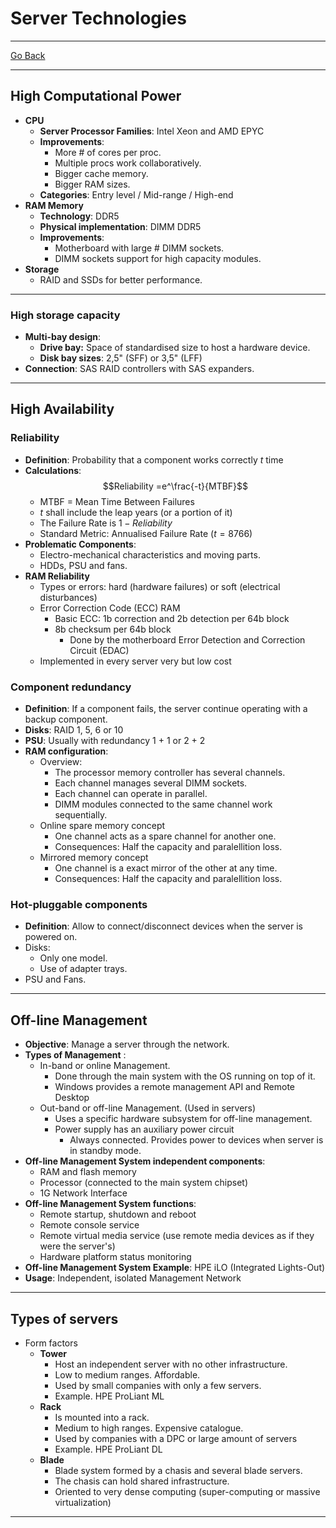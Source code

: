 # Server Technologies
---
[Go Back](../README.md)

---
## High Computational Power
- **CPU**
	- **Server Processor Families**: Intel Xeon and AMD EPYC
	- **Improvements**:
		- More # of cores per proc.
		- Multiple procs work collaboratively.
		- Bigger cache memory.
		- Bigger RAM sizes.
	- **Categories**: Entry level / Mid-range / High-end
- **RAM Memory**
	- **Technology**: DDR5
	- **Physical implementation**: DIMM DDR5
	- **Improvements**:
		- Motherboard with large # DIMM sockets.
		- DIMM sockets support for high capacity modules.
- **Storage**
	- RAID and SSDs for better performance.
---
### High storage capacity
- **Multi-bay design**:
	- **Drive bay:** Space of standardised size to host a hardware device.
	- **Disk bay sizes**: 2,5" (SFF) or 3,5" (LFF)
- **Connection**: SAS RAID controllers with SAS expanders.
---
## High Availability
### Reliability
- **Definition**: Probability that a component works correctly $t$ time
- **Calculations**:
		$$Reliability =e^\frac{-t}{MTBF}$$
	- MTBF = Mean Time Between Failures
	- $t$ shall include the leap years (or a portion of it)
	- The Failure Rate is $1 - Reliability$ 
	- Standard Metric: Annualised Failure Rate ($t = 8766$)
- **Problematic Components**:
	- Electro-mechanical characteristics and moving parts.
	- HDDs, PSU and fans.
- **RAM Reliability**
	- Types or errors: hard (hardware failures) or soft (electrical disturbances)
	- Error Correction Code (ECC) RAM
		- Basic ECC:  1b correction and 2b detection per 64b block
		- 8b checksum per 64b block
			- Done by the motherboard Error Detection and Correction Circuit (EDAC)
	- Implemented in every server very but low cost
### Component redundancy
- **Definition**: If a component fails, the server continue operating with a backup component.
- **Disks**: RAID 1, 5, 6 or 10
- **PSU**: Usually with redundancy 1 + 1 or 2 + 2
- **RAM configuration**:
	- Overview:
		- The processor memory controller has several channels.
		- Each channel manages several DIMM sockets.
		- Each channel can operate in parallel.
		- DIMM modules connected to the same channel work sequentially.
	- Online spare memory concept
		- One channel acts as a spare channel for another one.
		- Consequences: Half the capacity and paralellition loss.
	- Mirrored memory concept
		- One channel is a exact mirror of the other at any time.
		- Consequences: Half the capacity and paralellition loss.
### Hot-pluggable components
- **Definition**: Allow to connect/disconnect devices when the server is powered on.
- Disks:
	- Only one model.
	- Use of adapter trays.
- PSU and Fans.
---
## Off-line Management
- **Objective**: Manage a server through the network.
- **Types of Management** :
	- In-band or online Management.
		- Done through the main system with the OS running on top of it.
		- Windows provides a remote management API and Remote Desktop
	- Out-band or off-line Management. (Used in servers)
		- Uses a specific hardware subsystem for off-line management.
		- Power supply has an auxiliary power circuit
			- Always connected. Provides power to devices when server is in standby mode.
- **Off-line Management System independent components**:
	- RAM and flash memory
	- Processor (connected to the main system chipset)
	- 1G Network Interface
- **Off-line Management System functions**:
	- Remote startup, shutdown and reboot
	- Remote console service
	- Remote virtual media service (use remote media devices as if they were the server's)
	- Hardware platform status monitoring
- **Off-line Management System Example**: HPE iLO (Integrated Lights-Out)
- **Usage**: Independent, isolated Management Network
---
## Types of servers
- Form factors
	- **Tower**
		- Host an independent server with no other infrastructure.
		- Low to medium ranges. Affordable.
		- Used by small companies with only a few servers.
		- Example. HPE ProLiant ML
	- **Rack**
		- Is mounted into a rack.
		- Medium to high ranges. Expensive catalogue.
		- Used by companies with a DPC or large amount of servers
		- Example. HPE ProLiant DL
	- **Blade**
		- Blade system formed by a chasis and several blade servers.
		- The chasis can hold shared infrastructure.
		- Oriented to very dense computing (super-computing or massive virtualization)
---